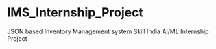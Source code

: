# IMS_Internship_Project
JSON based Inventory Management system Skill India AI/ML Internship Project

